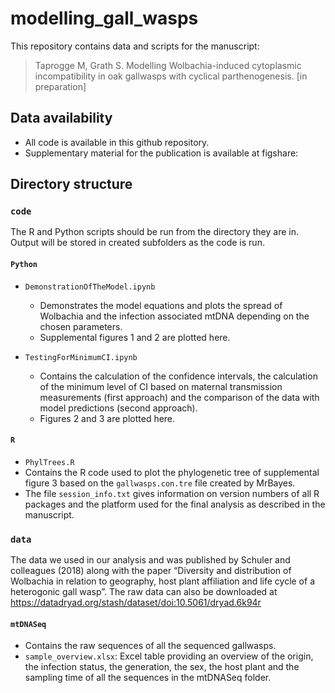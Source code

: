 # modelling_gall_wasps

This repository contains data and scripts for the manuscript:
 
> Taprogge M, Grath S. Modelling Wolbachia-induced cytoplasmic incompatibility in oak gallwasps with cyclical parthenogenesis. [in preparation]
 
## Data availability

* All code is available in this github repository.
* Supplementary material for the publication is available at figshare: <!-- still to be done --> 
    
## Directory structure

### **`code`**

The R and Python scripts should be run from the directory they are in. Output will be stored in created subfolders as the code is run. 

#### **`Python`**

* `DemonstrationOfTheModel.ipynb`
   * Demonstrates the model equations and plots the spread of Wolbachia and the infection associated mtDNA depending on the chosen parameters.
   * Supplemental figures 1 and 2 are plotted here. <!-- [figure numbers are updated]-->

* `TestingForMinimumCI.ipynb`
    * Contains the calculation of the confidence intervals, the calculation of the minimum level of CI based on maternal transmission measurements (first approach) and the comparison of the data with model predictions (second approach).
    * Figures 2 and 3 are plotted here. <!-- [figure numbers are updated]-->

#### **`R`**

* `PhylTrees.R`
* Contains the R code used to plot the phylogenetic tree of supplemental figure 3 based on the `gallwasps.con.tre` file created by MrBayes.
* The file `session_info.txt` gives information on version numbers of all R packages and the platform used for the final analysis as described in the manuscript.

### **`data`**

The data we used in our analysis and was published by Schuler and colleagues (2018) along with the paper “Diversity and distribution of Wolbachia in relation to geography, host plant affiliation and life cycle of a heterogonic gall wasp”. The raw data can also be downloaded at 
https://datadryad.org/stash/dataset/doi:10.5061/dryad.6k94r

#### **`mtDNASeq`**

* Contains the raw sequences of all the sequenced gallwasps.
* `sample_overview.xlsx`: Excel table providing an overview of the origin, the infection status, the generation, the sex,
the host plant and the sampling time of all the sequences in the mtDNASeq folder.
